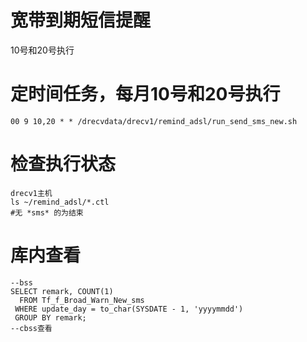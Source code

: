 # 宽带到期短信提醒
10号和20号执行

# 定时间任务，每月10号和20号执行
    00 9 10,20 * * /drecvdata/drecv1/remind_adsl/run_send_sms_new.sh

# 检查执行状态
    drecv1主机
    ls ~/remind_adsl/*.ctl
    #无 *sms* 的为结束

# 库内查看
    --bss
    SELECT remark, COUNT(1)
      FROM Tf_f_Broad_Warn_New_sms
     WHERE update_day = to_char(SYSDATE - 1, 'yyyymmdd')
     GROUP BY remark;
    --cbss查看
    
   